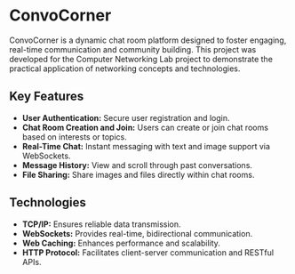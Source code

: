 # ConvoCorner

ConvoCorner is a dynamic chat room platform designed to foster engaging, real-time communication and community building. This project was developed for the Computer Networking Lab project to demonstrate the practical application of networking concepts and technologies.

## Key Features

- **User Authentication:** Secure user registration and login.
- **Chat Room Creation and Join:** Users can create or join chat rooms based on interests or topics.
- **Real-Time Chat:** Instant messaging with text and image support via WebSockets.
- **Message History:** View and scroll through past conversations.
- **File Sharing:** Share images and files directly within chat rooms.

## Technologies

- **TCP/IP:** Ensures reliable data transmission.
- **WebSockets:** Provides real-time, bidirectional communication.
- **Web Caching:** Enhances performance and scalability.
- **HTTP Protocol:** Facilitates client-server communication and RESTful APIs.
